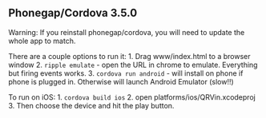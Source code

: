 ## Phonegap/Cordova 3.5.0 ##

Warning: If you reinstall phonegap/cordova, you will need to update the whole app to match.

There are a couple options to run it:
	1. Drag www/index.html to a browser window
	2. `ripple emulate` - open the URL in chrome to emulate. Everything but firing events works.
	3. `cordova run android` - will install on phone if phone is plugged in. Otherwise will launch Android Emulator (slow!!)

To run on iOS:
	1. `cordova build ios`
	2. open platforms/ios/QRVin.xcodeproj
	3. Then choose the device and hit the play button.

